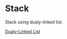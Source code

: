 # Stack

Stack using dualy-linked list.

[Dualy-Linked List](https://github.com/63rabbits/DualyLinkedList)
